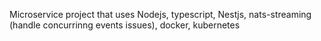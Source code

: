 Microservice project that uses Nodejs, typescript, Nestjs, nats-streaming (handle concurrinng events issues), docker, kubernetes
